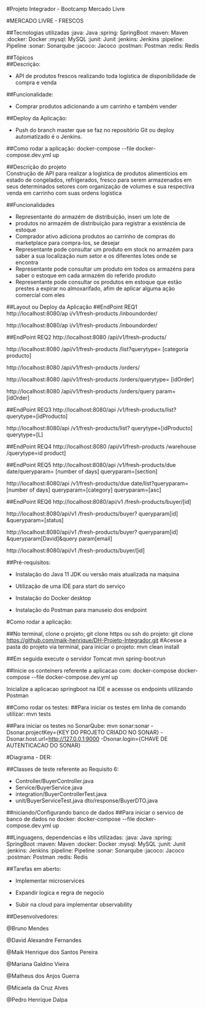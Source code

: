 #Projeto Integrador - Bootcamp Mercado Livre 

#MERCADO LIVRE - FRESCOS 

##Tecnologias utilizadas 
:java: Java 
:spring: SpringBoot 
:maven: Maven 
:docker: Docker 
:mysql: MySQL 
:junit: Junit 
:jenkins: Jenkins 
:pipeline: Pipeline 
:sonar: Sonarqube 
:jacoco: Jacoco 
:postman: Postman 
:redis: Redis 


##Tópicos  
##Descrição: 
- API de produtos frescos realizando toda logística de disponibilidade de compra e venda

##Funcionalidade: 
- Comprar produtos adicionando a um carrinho e também vender

##Deploy da Aplicação: 
- Push do branch master que se faz no repositório Git ou deploy automatizado é o Jenkins.


##Como rodar a aplicação: 
docker-compose --file docker-compose.dev.yml up


##Descrição do projeto  
Construção de API para realizar a logística de produtos alimentícios em estado de congelados, refrigerados, fresco para serem  armazenados em seus determinados setores com organização de volumes e sua respectiva venda em carrinho com suas ordens  logística


##Funcionalidades
- Representante do armazém de distribuição, inseri um lote de 
- produtos no armazém de distribuição para registrar a existência de estoque
- Comprador ativo adiciona produtos ao carrinho de compras do marketplace para compra-los, se desejar
- Representante pode consultar um produto em stock no armazém para saber a sua localização num setor e os diferentes lotes onde se  encontra
- Representante pode consultar um produto em todos os armazéns para saber o estoque em cada armazém do referido produto
- Representante pode consultar os produtos em estoque que estão prestes a expirar no almoxarifado, afim de aplicar alguma ação comercial  com eles


##Layout ou Deploy da Aplicação
##EndPoint REQ1 
http://localhost:8080/ap i/v1/fresh-products 
/inboundorder/

http://localhost:8080/ap i/v1/fresh-products 
/inboundorder/


##EndPoint REQ2 
http://localhost:8080 /api/v1/fresh-products/

http://localhost:8080 /api/v1/fresh-products /list?querytype= 
[categoría producto]

http://localhost:8080 /api/v1/fresh-products /orders/

http://localhost:8080 /api/v1/fresh-products /orders/querytype= 
[idOrder]

http://localhost:8080 /api/v1/fresh-products /orders/query param= [idOrder]


##EndPoint REQ3 
http://localhost:8080/api /v1/fresh-products/list? querytype=[idProducto]

http://localhost:8080/api /v1/fresh-products/list? querytype=[idProducto] querytype=[L]


##EndPoint REQ4 
http://localhost:8080 /api/v1/fresh-products /warehouse 
/querytype=id product]


##EndPoint REQ5 
http://localhost:8080/api /v1/fresh-products/due date/queryparam= 
[number of days] 
queryparam=[section]

http://localhost:8080/api /v1/fresh-products/due date/list?queryparam= [number of days] 
queryparam=[category] queryparam=[asc]


##EndPoint REQ6
http://localhost:8080/api/v1 /fresh-products/buyer/[id]

http://localhost:8080/api/v1 /fresh-products/buyer? 
queryparam[id] 
&queryparam=[status]

http://localhost:8080/api/v1 /fresh-products/buyer? 
queryparam[id] 
&queryparam[David]&query param[email]

http://localhost:8080/api/v1 /fresh-products/buyer/[id]


##Pré-requisitos: 

- Instalação do Java 11 JDK ou versão mais atualizada na maquina


- Utilização de uma IDE para start do serviço


- Instalação do Docker desktop


- Instalação do Postman para manuseio dos endpoint



#Como rodar a aplicação:

##No terminal, clone o projeto; git clone https ou ssh do projeto: git clone https://github.com/maik-henrique/DH-Projeto-Integrador.git 
#Acesse a pasta do projeto via terminal, para iniciar o projeto: 
mvn clean install 

##Em seguida execute o servidor Tomcat 
mvn spring-boot:run  

##Inicie os conteiners referente a aplicacao com: 
docker-compose docker-compose --file docker-compose.dev.yml up 

Inicialize a aplicacao springboot na IDE e acessse os endpoints  utilizando Postman


##Como rodar os testes:
##Para iniciar os testes em linha de comando utilizar: 
mvn tests 

##Para iniciar os testes no SonarQube: 
mvn sonar:sonar -Dsonar.projectKey={KEY DO PROJETO CRIADO NO SONAR} - Dsonar.host.url=http://127.0.0.1:9000 -Dsonar.login={CHAVE DE  AUTENTICACAO DO SONAR} 


#Diagrama - DER:




##Classes de teste referente ao Requisito 6: 
- Controller/BuyerController.java 
- Service/BuyerService.java 
- integration/BuyerControllerTest.java
- unit/BuyerServiceTest.java dto/response/BuyerDTO.java


##niciando/Configurando banco de dados
##Para iniciar o servico de banco de dados no docker: 
docker-compose --file docker-compose.dev.yml up


##Linguagens, dependencias e libs utilizadas: 
:java: Java 
:spring: SpringBoot 
:maven: Maven 
:docker: Docker 
:mysql: MySQL 
:junit: Junit 
:jenkins: Jenkins 
:pipeline: Pipeline 
:sonar: Sonarqube 
:jacoco: Jacoco 
:postman: Postman 
:redis: Redis 



##Tarefas em aberto: 

- Implementar microservices


- Expandir logica e regra de negocio


- Subir na cloud para implementar observability



##Desenvolvedores:

@Bruno Mendes

@David Alexandre Fernandes

@Maik Henrique dos Santos Pereira

@Mariana Galdino Vieira

@Matheus dos Anjos Guerra

@Micaela da Cruz Alves

@Pedro Henrique Dalpa



